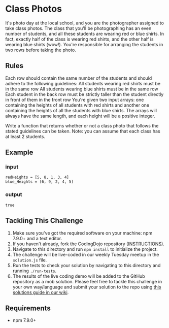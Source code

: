 # Class Photos
It's photo day at the local school, and you are the photographer assigned to take class photos. 
The class that you'll be photographing has an even number of students, and all these students are wearing red or blue shirts. 
In fact, exactly half of the class is wearing red shirts, and the other half is wearing blue shirts (wow!). 
You're responsible for arranging the students in two rows before taking the photo. 

## Rules
Each row should contain the same number of the students and should adhere to the following guidelines:
 All students wearing red shirts must be in the same row
 All students wearing blue shirts must be in the same row
 Each student in the back row must be strictly taller than the student directly in front of them in the front row
 You're given two input arrays: one containing the heights of all students with red shirts and another one containing the heights of all the students with blue shirts. The arrays will always have the same length, and each height will be a positive integer. 
 
 Write a function that returns whether or not a class photo that follows the stated guidelines can be taken.
 Note: you can assume that each class has at least 2 students.

## Example

### input
```
redHeights = [5, 8, 1, 3, 4]
blue_Heights = [6, 9, 2, 4, 5]
```
### output
`true`

## Tackling This Challenge
1. Make sure you've got the required software on your machine: npm 7.9.0+ and a text editor.
2. If you haven't already, fork the CodingDojo repository ([INSTRUCTIONS](https://docs.github.com/en/github/getting-started-with-github/fork-a-repo)).
3. Navigate to this directory and run `npm install` to initialize the project.
4. The challenge will be live-coded in our weekly Tuesday meetup in the `solution.js` file.
5. Run the tests to check your solution by navigating to this directory and running `./run-tests`.
6. The results of the live coding demo will be added to the GitHub repository as a mob solution. Please feel free to
tackle this challenge in your own way/language and submit your solution to the repo using [this solutions guide in our wiki](https://github.com/codeconnector/CodingDojo/wiki#solutions).

## Requirements

- npm 7.9.0+